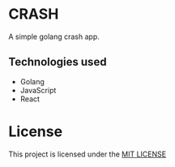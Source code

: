 # CRASH
A simple golang crash app.

## Technologies used
* Golang
* JavaScript
* React

# License
This project is licensed under the [MIT LICENSE](https://github.com/andreassenmarvin/Crash/blob/master/LICENSE)
